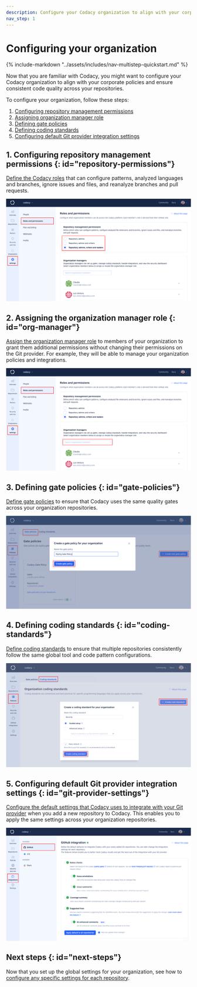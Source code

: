 ```yaml
---
description: Configure your Codacy organization to align with your corporate policies and ensure consistent code quality across your repositories.
nav_step: 1
---
```


# Configuring your organization

{% include-markdown "../assets/includes/nav-multistep-quickstart.md" %}

Now that you are familiar with Codacy, you might want to configure your Codacy organization to align with your corporate policies and ensure consistent code quality across your repositories.

To configure your organization, follow these steps:

1.  [Configuring repository management permissions](#repository-permissions)
1.  [Assigning organization manager role](#org-manager)
1.  [Defining gate policies](#gate-policies)
1.  [Defining coding standards](#coding-standards)
1.  [Configuring default Git provider integration settings](#git-provider-settings)

## 1. Configuring repository management permissions {: id="repository-permissions"}

[Define the Codacy roles](../organizations/roles-and-permissions-for-organizations.md#change-analysis-configuration) that can configure patterns, analyzed languages and branches, ignore issues and files, and reanalyze branches and pull requests.

![Configuring repository management permissions](../organizations/images/roles-permissions-repo-management.png)

## 2. Assigning the organization manager role {: id="org-manager"}

[Assign the organization manager role](../organizations/roles-and-permissions-for-organizations.md#managing-the-organization-manager-role) to members of your organization to grant them additional permissions without changing their permissions on the Git provider. For example, they will be able to manage your organization policies and integrations.

![Assign the organization manager role](../organizations/images/roles-permissions-organization-manager-assign.png)

## 3. Defining gate policies {: id="gate-policies"}

[Define gate policies](../organizations/using-gate-policies.md) to ensure that Codacy uses the same quality gates across your organization repositories.

![Creating a new gate policy](../organizations/images/gate-policy-create.png)

## 4. Defining coding standards {: id="coding-standards"}

[Define coding standards](../organizations/using-coding-standards.md) to ensure that multiple repositories consistently follow the same global tool and code pattern configurations.

![Creating a new coding standard](../organizations/images/coding-standard-create.png)

## 5. Configuring default Git provider integration settings {: id="git-provider-settings"}

[Configure the default settings that Codacy uses to integrate with your Git provider](../organizations/integrations/default-git-provider-integration-settings.md) when you add a new repository to Codacy. This enables you to apply the same settings across your organization repositories.

![Default Git provider integration settings](../organizations/integrations/images/default-git-provider-settings.png)

## Next steps {: id="next-steps"}

Now that you set up the global settings for your organization, see how to [configure any specific settings for each repository](./configuring-your-repository.md).
